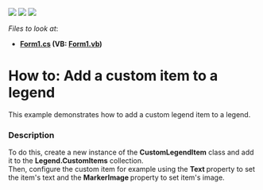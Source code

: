 <!-- default badges list -->
![](https://img.shields.io/endpoint?url=https://codecentral.devexpress.com/api/v1/VersionRange/128572500/16.1.4%2B)
[![](https://img.shields.io/badge/Open_in_DevExpress_Support_Center-FF7200?style=flat-square&logo=DevExpress&logoColor=white)](https://supportcenter.devexpress.com/ticket/details/T374906)
[![](https://img.shields.io/badge/📖_How_to_use_DevExpress_Examples-e9f6fc?style=flat-square)](https://docs.devexpress.com/GeneralInformation/403183)
<!-- default badges end -->
<!-- default file list -->
*Files to look at*:

* **[Form1.cs](./CS/CustomLegendItemSample/Form1.cs) (VB: [Form1.vb](./VB/CustomLegendItemSample/Form1.vb))**
<!-- default file list end -->
# How to: Add a custom item to a legend


This example demonstrates how to add a custom legend item to a legend.


<h3>Description</h3>

To do this, create a new instance of the <strong>CustomLegendItem</strong>&nbsp;class and add it to the <strong>Legend.CustomItems</strong> collection. <br>Then, configure the custom item for example using the <strong>Text&nbsp;</strong>property to set the item's text and the <strong>MarkerImage&nbsp;</strong>property to set item's image.

<br/>


